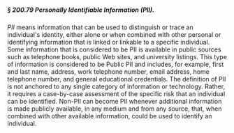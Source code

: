##### § 200.79 Personally Identifiable Information (PII). #####

*PII* means information that can be used to distinguish or trace an individual's identity, either alone or when combined with other personal or identifying information that is linked or linkable to a specific individual. Some information that is considered to be PII is available in public sources such as telephone books, public Web sites, and university listings. This type of information is considered to be Public PII and includes, for example, first and last name, address, work telephone number, email address, home telephone number, and general educational credentials. The definition of PII is not anchored to any single category of information or technology. Rather, it requires a case-by-case assessment of the specific risk that an individual can be identified. Non-PII can become PII whenever additional information is made publicly available, in any medium and from any source, that, when combined with other available information, could be used to identify an individual.